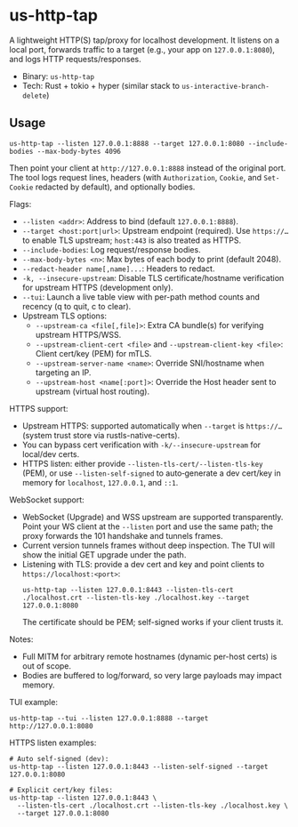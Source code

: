 # us-http-tap

A lightweight HTTP(S) tap/proxy for localhost development. It listens on a local port, forwards traffic to a target (e.g., your app on `127.0.0.1:8080`), and logs HTTP requests/responses.

- Binary: `us-http-tap`
- Tech: Rust + tokio + hyper (similar stack to `us-interactive-branch-delete`)

## Usage

```
us-http-tap --listen 127.0.0.1:8888 --target 127.0.0.1:8080 --include-bodies --max-body-bytes 4096
```

Then point your client at `http://127.0.0.1:8888` instead of the original port. The tool logs request lines, headers (with `Authorization`, `Cookie`, and `Set-Cookie` redacted by default), and optionally bodies.

Flags:
- `--listen <addr>`: Address to bind (default `127.0.0.1:8888`).
- `--target <host:port|url>`: Upstream endpoint (required). Use `https://…` to enable TLS upstream; `host:443` is also treated as HTTPS.
- `--include-bodies`: Log request/response bodies.
- `--max-body-bytes <n>`: Max bytes of each body to print (default 2048).
- `--redact-header name[,name]...`: Headers to redact.
- `-k, --insecure-upstream`: Disable TLS certificate/hostname verification for upstream HTTPS (development only).
- `--tui`: Launch a live table view with per-path method counts and recency (q to quit, c to clear).
- Upstream TLS options:
  - `--upstream-ca <file[,file]>`: Extra CA bundle(s) for verifying upstream HTTPS/WSS.
  - `--upstream-client-cert <file>` and `--upstream-client-key <file>`: Client cert/key (PEM) for mTLS.
  - `--upstream-server-name <name>`: Override SNI/hostname when targeting an IP.
  - `--upstream-host <name[:port]>`: Override the Host header sent to upstream (virtual host routing).

HTTPS support:
- Upstream HTTPS: supported automatically when `--target` is `https://…` (system trust store via rustls-native-certs).
- You can bypass cert verification with `-k/--insecure-upstream` for local/dev certs.
- HTTPS listen: either provide `--listen-tls-cert/--listen-tls-key` (PEM), or use `--listen-self-signed` to auto‑generate a dev cert/key in memory for `localhost`, `127.0.0.1`, and `::1`.

WebSocket support:
- WebSocket (Upgrade) and WSS upstream are supported transparently. Point your WS client at the `--listen` port and use the same path; the proxy forwards the 101 handshake and tunnels frames.
- Current version tunnels frames without deep inspection. The TUI will show the initial GET upgrade under the path.
- Listening with TLS: provide a dev cert and key and point clients to `https://localhost:<port>`:
  ```
  us-http-tap --listen 127.0.0.1:8443 --listen-tls-cert ./localhost.crt --listen-tls-key ./localhost.key --target 127.0.0.1:8080
  ```
  The certificate should be PEM; self-signed works if your client trusts it.

Notes:
- Full MITM for arbitrary remote hostnames (dynamic per-host certs) is out of scope.
- Bodies are buffered to log/forward, so very large payloads may impact memory.

TUI example:
```
us-http-tap --tui --listen 127.0.0.1:8888 --target http://127.0.0.1:8080
```

HTTPS listen examples:
```
# Auto self‑signed (dev):
us-http-tap --listen 127.0.0.1:8443 --listen-self-signed --target 127.0.0.1:8080

# Explicit cert/key files:
us-http-tap --listen 127.0.0.1:8443 \
  --listen-tls-cert ./localhost.crt --listen-tls-key ./localhost.key \
  --target 127.0.0.1:8080
```
